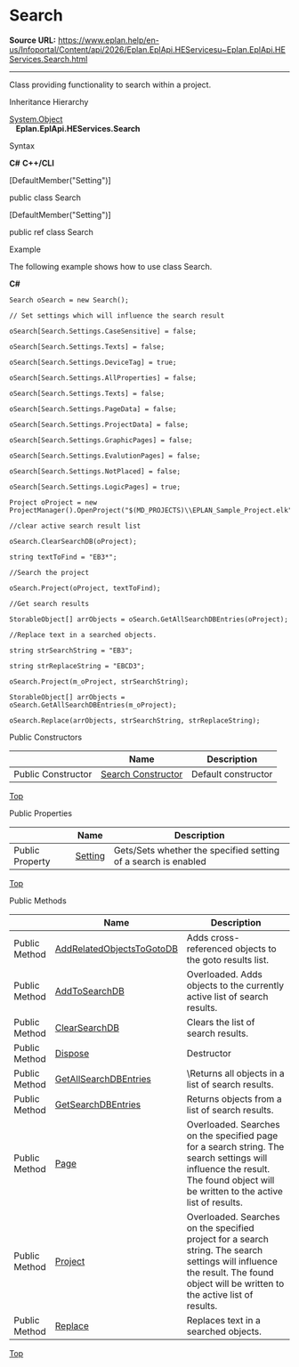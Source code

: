 # Search

**Source URL:** https://www.eplan.help/en-us/Infoportal/Content/api/2026/Eplan.EplApi.HEServicesu~Eplan.EplApi.HEServices.Search.html

---

Class providing functionality to search within a project.

Inheritance Hierarchy

[System.Object](#)  
   **Eplan.EplApi.HEServices.Search**

Syntax

**C#**
**C++/CLI**


[DefaultMember("Setting")]

public class Search

[DefaultMember("Setting")]

public ref class Search


Example

The following example shows how to use class Search.

**C#**

```
Search oSearch = new Search();

// Set settings which will influence the search result

oSearch[Search.Settings.CaseSensitive] = false;

oSearch[Search.Settings.Texts] = false;

oSearch[Search.Settings.DeviceTag] = true;

oSearch[Search.Settings.AllProperties] = false;

oSearch[Search.Settings.Texts] = false;

oSearch[Search.Settings.PageData] = false;

oSearch[Search.Settings.ProjectData] = false;

oSearch[Search.Settings.GraphicPages] = false;

oSearch[Search.Settings.EvalutionPages] = false;

oSearch[Search.Settings.NotPlaced] = false;

oSearch[Search.Settings.LogicPages] = true;

Project oProject = new ProjectManager().OpenProject("$(MD_PROJECTS)\\EPLAN_Sample_Project.elk");

//clear active search result list

oSearch.ClearSearchDB(oProject);

string textToFind = "EB3*";

//Search the project

oSearch.Project(oProject, textToFind);		

//Get search results

StorableObject[] arrObjects = oSearch.GetAllSearchDBEntries(oProject);

//Replace text in a searched objects.

string strSearchString = "EB3";

string strReplaceString = "EBCD3";

oSearch.Project(m_oProject, strSearchString);

StorableObject[] arrObjects = oSearch.GetAllSearchDBEntries(m_oProject);

oSearch.Replace(arrObjects, strSearchString, strReplaceString);
```

Public Constructors

|  | Name | Description |
| --- | --- | --- |
| Public Constructor | [Search Constructor](Eplan.EplApi.HEServicesu~Eplan.EplApi.HEServices.Search~_ctor.html) | Default constructor |

[Top](#top)

Public Properties

|  | Name | Description |
| --- | --- | --- |
| Public Property | [Setting](Eplan.EplApi.HEServicesu~Eplan.EplApi.HEServices.Search~Setting.html) | Gets/Sets whether the specified setting of a search is enabled |

[Top](#top)

Public Methods

|  | Name | Description |
| --- | --- | --- |
| Public Method | [AddRelatedObjectsToGotoDB](Eplan.EplApi.HEServicesu~Eplan.EplApi.HEServices.Search~AddRelatedObjectsToGotoDB.html) | Adds cross-referenced objects to the goto results list. |
| Public Method | [AddToSearchDB](Eplan.EplApi.HEServicesu~Eplan.EplApi.HEServices.Search~AddToSearchDB.html) | Overloaded. Adds objects to the currently active list of search results. |
| Public Method | [ClearSearchDB](Eplan.EplApi.HEServicesu~Eplan.EplApi.HEServices.Search~ClearSearchDB.html) | Clears the list of search results. |
| Public Method | [Dispose](Eplan.EplApi.HEServicesu~Eplan.EplApi.HEServices.Search~Dispose().html) | Destructor |
| Public Method | [GetAllSearchDBEntries](Eplan.EplApi.HEServicesu~Eplan.EplApi.HEServices.Search~GetAllSearchDBEntries.html) | \Returns all objects in a list of search results. |
| Public Method | [GetSearchDBEntries](Eplan.EplApi.HEServicesu~Eplan.EplApi.HEServices.Search~GetSearchDBEntries.html) | Returns objects from a list of search results. |
| Public Method | [Page](Eplan.EplApi.HEServicesu~Eplan.EplApi.HEServices.Search~Page.html) | Overloaded. Searches on the specified page for a search string. The search settings will influence the result. The found object will be written to the active list of results. |
| Public Method | [Project](Eplan.EplApi.HEServicesu~Eplan.EplApi.HEServices.Search~Project.html) | Overloaded. Searches on the specified project for a search string. The search settings will influence the result. The found object will be written to the active list of results. |
| Public Method | [Replace](Eplan.EplApi.HEServicesu~Eplan.EplApi.HEServices.Search~Replace.html) | Replaces text in a searched objects. |

[Top](#top)
